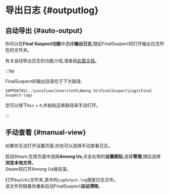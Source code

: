 # 导出日志 {#outputlog}

## 自动导出 {#auto-output}

你可以在**Final Suspect功能**中选择**输出日志**,随后FinalSuspect将打开输出日志所在的文件夹。

有关自动导出日志的功能介绍,请查阅[此篇文档](../Features/DumpLog)。

:::tip

FinalSuspect的输出目录位于下方路径:

```
%APPDATA%\..\LocalLow\Innersloth\Among Us\FinalSuspect\Logs\Final Suspect-logs
```
您可以按下`Win` + `R`,并粘贴这串路径来手动打开。

:::

## 手动查看 {#manual-view}

如果你无法打开设置页面,你也可以选择手动查看日志。

启动Steam,在库页面中选择**Among Us**,点击右侧的**设置图标**,选择**管理**,随后选择**浏览本地文件**。\
Steam将打开Among Us根目录。

打开`BepInEx`文件夹,其中的`LogOutput.log`便是日志文件。\
该文件将随着你重新启动FinalSuspect**自动清除**。